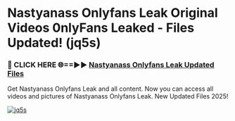 # Nastyanass Onlyfans Leak Original Videos 0nlyFans Leaked - Files Updated! (jq5s)

<h3>🔴 CLICK HERE 🌐==►► <a href="https://tinyurl.com/2wckxsce" rel="nofollow">Nastyanass Onlyfans Leak Updated Files</a></h3>

Get Nastyanass Onlyfans Leak and all content. Now you can access all videos and pictures of Nastyanass Onlyfans Leak. New Updated Files 2025!

[![jq5s](https://i.imgur.com/AFduVYN.gif)](https://tinyurl.com/2wckxsce)
